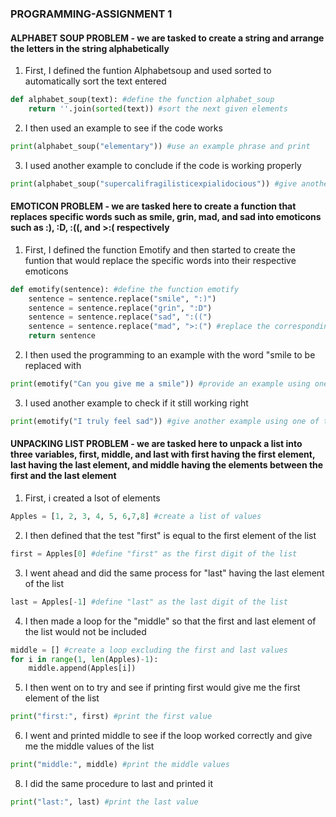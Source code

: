 ### PROGRAMMING-ASSIGNMENT 1

#### ALPHABET SOUP PROBLEM - we are tasked to create a string and arrange the letters in the string alphabetically

1. First, I defined the funtion Alphabetsoup and used sorted to automatically sort the text entered
```python
def alphabet_soup(text): #define the function alphabet_soup
    return ''.join(sorted(text)) #sort the next given elements
```

2. I then used an example to see if the code works
```python
print(alphabet_soup("elementary")) #use an example phrase and print
```

3. I used another example to conclude if the code is working properly
```python
print(alphabet_soup("supercalifragilisticexpialidocious")) #give another example phrase and print
```

#### EMOTICON PROBLEM - we are tasked here to create a function that replaces specific words such as smile, grin, mad, and sad into emoticons such as :), :D, :((, and >:( respectively

1. First, I defined the function Emotify and then started to create the funtion that would replace the specific words into their respective emoticons
```python
def emotify(sentence): #define the function emotify 
    sentence = sentence.replace("smile", ":)")
    sentence = sentence.replace("grin", ":D")
    sentence = sentence.replace("sad", ":((")
    sentence = sentence.replace("mad", ">:(") #replace the corresponding words into its respective emoticons
    return sentence
```

2. I then used the programming to an example with the word "smile to be replaced with
```python
print(emotify("Can you give me a smile")) #provide an example using one of the replaced words
```

3. I used another example to check if it still working right
```python
print(emotify("I truly feel sad")) #give another example using one of the replaced words
```

#### UNPACKING LIST PROBLEM - we are tasked here to unpack a list into three variables, first, middle, and last with first having the first element, last having the last element, and middle having the elements between the first and the last element

1. First, i created a lsot of elements
```python
Apples = [1, 2, 3, 4, 5, 6,7,8] #create a list of values
```

2. I then defined that the test "first" is equal to the first element of the list
```python
first = Apples[0] #define "first" as the first digit of the list
```

3. I went ahead and did the same process for "last" having the last element of the list
```python
last = Apples[-1] #define "last" as the last digit of the list
```

4. I then made a loop for the "middle" so that the first and last element of the list would not be included
```python
middle = [] #create a loop excluding the first and last values
for i in range(1, len(Apples)-1):
    middle.append(Apples[i])
```

5. I then went on to try and see if printing first would give me the first element of the list
```python
print("first:", first) #print the first value
```

6. I went and printed middle to see if the loop worked correctly and give me the middle values of the list
```python
print("middle:", middle) #print the middle values
```

8. I did the same procedure to last and printed it
```python
print("last:", last) #print the last value
```

